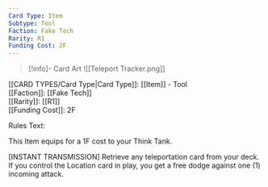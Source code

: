 ```yaml
---
Card Type: Item
Subtype: Tool
Faction: Fake Tech
Rarity: R1
Funding Cost: 2F
---
```

> [!info]- Card Art
> ![[Teleport Tracker.png]]

[[CARD TYPES/Card Type|Card Type]]: [[Item]] - Tool  
[[Faction]]: [[Fake Tech]]  
[[Rarity]]: [[R1]]  
[[Funding Cost]]: 2F  

Rules Text:  

This Item equips for a 1F cost to your Think Tank.  

[INSTANT TRANSMISSION] Retrieve any teleportation card from your deck. 
If you control the Location card in play, you get a free dodge against one (1) incoming attack.  